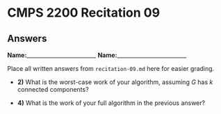 # CMPS 2200 Recitation 09

## Answers

**Name:**_________________________
**Name:**_________________________


Place all written answers from `recitation-09.md` here for easier grading.



- **2)** What is the worst-case work of your algorithm, assuming $G$ has $k$ connected components?

- **4)** What is the work of your full algorithm in the previous answer?
